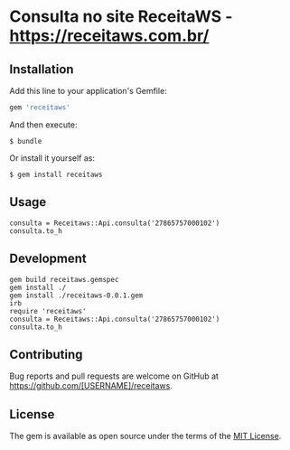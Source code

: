 # Consulta no site ReceitaWS - https://receitaws.com.br/

## Installation

Add this line to your application's Gemfile:

```ruby
gem 'receitaws'
```

And then execute:

    $ bundle

Or install it yourself as:

    $ gem install receitaws

## Usage

```
consulta = Receitaws::Api.consulta('27865757000102')
consulta.to_h
```

## Development

```
gem build receitaws.gemspec
gem install ./
gem install ./receitaws-0.0.1.gem
irb
require 'receitaws'
consulta = Receitaws::Api.consulta('27865757000102')
consulta.to_h

```

## Contributing

Bug reports and pull requests are welcome on GitHub at https://github.com/[USERNAME]/receitaws.

## License

The gem is available as open source under the terms of the [MIT License](http://opensource.org/licenses/MIT).
